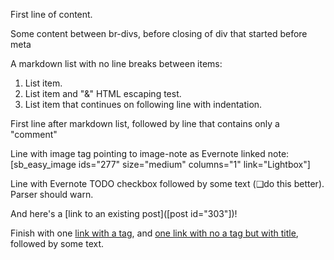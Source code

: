 First line of content.

Some content between br-divs, before closing of div that started before meta

A markdown list with no line breaks between items:

1. List item.
2. List item and "&" HTML escaping test.
3. List item that continues on
   following line with indentation.

First line after markdown list, followed by line that contains only a "comment"

<!--more-->

Line with image tag pointing to image-note as Evernote linked note: [sb_easy_image ids="277" size="medium" columns="1" link="Lightbox"]

Line with Evernote TODO checkbox followed by some text (&#x2751;do this better). Parser should warn.

And here's a [link to an existing post]([post id="303"])!

Finish with one [link with a tag](http://www.ostricher.com/), and [one link with no a tag but with title](http://www.ostricher.com/ "Ostricher.com site"), followed by some text.